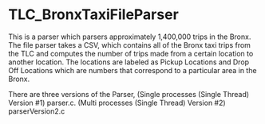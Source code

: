 # TLC_BronxTaxiFileParser

This is a parser which parsers approximately 1,400,000 trips in the Bronx. 
The file parser takes a CSV, which contains all of the Bronx taxi trips from the TLC and computes the number of trips made from a certain location to another location. The locations are labeled as Pickup Locations and Drop Off Locations 
which are numbers that correspond to a particular area in the Bronx.

There are three versions of the Parser, 
(Single processes (Single Thread) Version #1) parser.c.
(Multi processes (Single Thread) Version #2) parserVersion2.c
